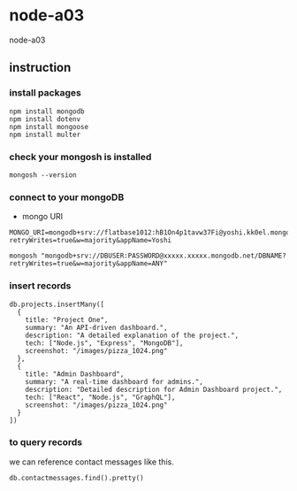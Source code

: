 # node-a03
node-a03

## instruction

### install packages

```
npm install mongodb
npm install dotenv
npm install mongoose
npm install multer
```

### check your mongosh is installed

```
mongosh --version
```

### connect to your mongoDB

- mongo URI

```
MONGO_URI=mongodb+srv://flatbase1012:hB1On4p1tavw37Fi@yoshi.kk0el.mongodb.net/A03?retryWrites=true&w=majority&appName=Yoshi
```

```
mongosh "mongodb+srv://DBUSER:PASSWORD@xxxxx.xxxxx.mongodb.net/DBNAME?retryWrites=true&w=majority&appName=ANY"
```

### insert records

```
db.projects.insertMany([
  {
    title: "Project One",
    summary: "An API-driven dashboard.",
    description: "A detailed explanation of the project.",
    tech: ["Node.js", "Express", "MongoDB"],
    screenshot: "/images/pizza_1024.png"
  },
  {
    title: "Admin Dashboard",
    summary: "A real-time dashboard for admins.",
    description: "Detailed description for Admin Dashboard project.",
    tech: ["React", "Node.js", "GraphQL"],
    screenshot: "/images/pizza_1024.png"
  }
])
```

### to query records

we can reference contact messages like this.

```
db.contactmessages.find().pretty()
```
